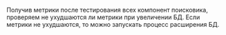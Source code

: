 Получив метрики после тестирования всех компонент поисковика, проверяем не ухудшаются ли метрики при увеличении БД.
Если метрики не ухудшаются, то можно запускать процесс расширения БД.